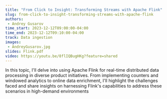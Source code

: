 ```yaml
---
title: "From Click to Insight: Transforming Streams with Apache Flink"
slug: from-click-to-insight-transforming-streams-with-apache-flink
authors:
 - Andrey Gusarov
time_start: 2023-12-12T09:00:00-04:00
time_end: 2023-12-12T09:10:00-04:00
track: Data ingestion
images:
 - AndreyGusarov.jpg
slides: Flink.pdf 
video: https://youtu.be/8flIQBugHKg?feature=shared
---
```


In this topic, I'll delve into using Apache Flink for real-time distributed data processing in diverse product initiatives. From implementing counters and windowed analytics to online data enrichment, I'll highlight the challenges faced and share insights on harnessing Flink's capabilities to address these scenarios in high-demand environments